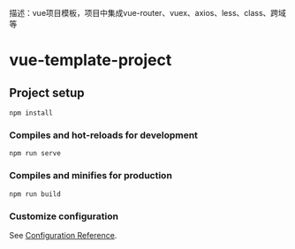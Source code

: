 描述：vue项目模板，项目中集成vue-router、vuex、axios、less、class、跨域等

# vue-template-project

## Project setup
```
npm install
```

### Compiles and hot-reloads for development
```
npm run serve
```

### Compiles and minifies for production
```
npm run build
```

### Customize configuration
See [Configuration Reference](https://cli.vuejs.org/config/).
